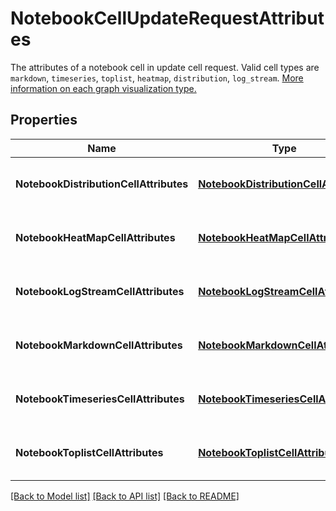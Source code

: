 # NotebookCellUpdateRequestAttributes

The attributes of a notebook cell in update cell request. Valid cell types are `markdown`, `timeseries`, `toplist`, `heatmap`, `distribution`, `log_stream`. [More information on each graph visualization type.](https://docs.datadoghq.com/dashboards/widgets/)

## Properties

| Name                                   | Type                                                                            | Description                                 | Notes |
| -------------------------------------- | ------------------------------------------------------------------------------- | ------------------------------------------- | ----- |
| **NotebookDistributionCellAttributes** | [**NotebookDistributionCellAttributes**](NotebookDistributionCellAttributes.md) | Container class of the relevant properties. |
| **NotebookHeatMapCellAttributes**      | [**NotebookHeatMapCellAttributes**](NotebookHeatMapCellAttributes.md)           | Container class of the relevant properties. |
| **NotebookLogStreamCellAttributes**    | [**NotebookLogStreamCellAttributes**](NotebookLogStreamCellAttributes.md)       | Container class of the relevant properties. |
| **NotebookMarkdownCellAttributes**     | [**NotebookMarkdownCellAttributes**](NotebookMarkdownCellAttributes.md)         | Container class of the relevant properties. |
| **NotebookTimeseriesCellAttributes**   | [**NotebookTimeseriesCellAttributes**](NotebookTimeseriesCellAttributes.md)     | Container class of the relevant properties. |
| **NotebookToplistCellAttributes**      | [**NotebookToplistCellAttributes**](NotebookToplistCellAttributes.md)           | Container class of the relevant properties. |

[[Back to Model list]](README.md#documentation-for-models) [[Back to API list]](README.md#documentation-for-api-endpoints) [[Back to README]](README.md)
